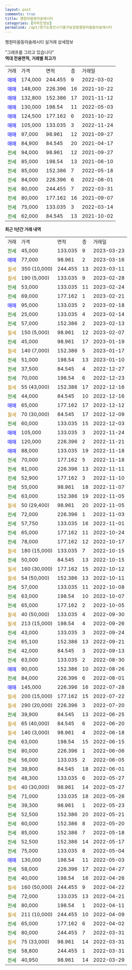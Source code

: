 ```yaml
---
layout: post
comments: true
title: 행원마을동아솔레시티
categories: [아파트정보]
permalink: /apt/경기도용인시기흥구보정동행원마을동아솔레시티
---
```


행원마을동아솔레시티 실거래 상세정보

<script type="text/javascript">
  google.charts.load('current', {'packages':['line', 'corechart']});
  google.charts.setOnLoadCallback(drawChart);

  function drawChart() {
    var data = new google.visualization.DataTable();
    data.addColumn('date', '거래일');
    data.addColumn('number', "매매");
    data.addColumn('number', "전세");
    data.addColumn('number', "전매");

    data.addRows([[new Date(Date.parse("2023-03-23")), null, 45000, null], [new Date(Date.parse("2023-03-16")), 77000, null, null], [new Date(Date.parse("2023-03-11")), null, null, null], [new Date(Date.parse("2023-02-28")), null, null, null], [new Date(Date.parse("2023-02-24")), null, 53000, null], [new Date(Date.parse("2023-02-21")), null, 69000, null], [new Date(Date.parse("2023-02-18")), 95000, null, null], [new Date(Date.parse("2023-02-14")), null, 25000, null], [new Date(Date.parse("2023-02-13")), null, 57000, null], [new Date(Date.parse("2023-02-07")), null, null, null], [new Date(Date.parse("2023-01-19")), null, 45000, null], [new Date(Date.parse("2023-01-17")), null, null, null], [new Date(Date.parse("2023-01-10")), null, 51000, null], [new Date(Date.parse("2022-12-27")), null, 37500, null], [new Date(Date.parse("2022-12-23")), null, 70000, null], [new Date(Date.parse("2022-12-16")), null, null, null], [new Date(Date.parse("2022-12-16")), null, 44000, null], [new Date(Date.parse("2022-12-12")), 65000, null, null], [new Date(Date.parse("2022-12-09")), null, null, null], [new Date(Date.parse("2022-12-03")), null, 60000, null], [new Date(Date.parse("2022-11-24")), 105000, null, null], [new Date(Date.parse("2022-11-21")), 120000, null, null], [new Date(Date.parse("2022-11-18")), 88000, null, null], [new Date(Date.parse("2022-11-18")), null, 70000, null], [new Date(Date.parse("2022-11-11")), null, 81000, null], [new Date(Date.parse("2022-11-10")), null, 52900, null], [new Date(Date.parse("2022-11-07")), null, 55000, null], [new Date(Date.parse("2022-11-05")), null, 63000, null], [new Date(Date.parse("2022-11-05")), null, null, null], [new Date(Date.parse("2022-11-03")), null, 72000, null], [new Date(Date.parse("2022-11-01")), null, 57750, null], [new Date(Date.parse("2022-10-24")), null, 65000, null], [new Date(Date.parse("2022-10-17")), null, 78000, null], [new Date(Date.parse("2022-10-15")), null, null, null], [new Date(Date.parse("2022-10-15")), null, 50000, null], [new Date(Date.parse("2022-10-12")), null, null, null], [new Date(Date.parse("2022-10-11")), null, null, null], [new Date(Date.parse("2022-10-08")), null, 57000, null], [new Date(Date.parse("2022-10-07")), null, 63000, null], [new Date(Date.parse("2022-10-05")), null, 65000, null], [new Date(Date.parse("2022-09-30")), null, null, null], [new Date(Date.parse("2022-09-26")), null, null, null], [new Date(Date.parse("2022-09-24")), null, 43000, null], [new Date(Date.parse("2022-09-21")), null, 65100, null], [new Date(Date.parse("2022-09-13")), null, 42000, null], [new Date(Date.parse("2022-08-30")), null, 63000, null], [new Date(Date.parse("2022-08-26")), 90000, null, null], [new Date(Date.parse("2022-08-01")), null, 84000, null], [new Date(Date.parse("2022-07-28")), 145000, null, null], [new Date(Date.parse("2022-07-22")), null, null, null], [new Date(Date.parse("2022-07-20")), null, null, null], [new Date(Date.parse("2022-06-25")), null, 39900, null], [new Date(Date.parse("2022-06-20")), null, null, null], [new Date(Date.parse("2022-06-18")), null, null, null], [new Date(Date.parse("2022-06-15")), null, 63000, null], [new Date(Date.parse("2022-06-06")), null, 80000, null], [new Date(Date.parse("2022-06-05")), null, 56000, null], [new Date(Date.parse("2022-06-01")), null, 39900, null], [new Date(Date.parse("2022-05-27")), null, 48300, null], [new Date(Date.parse("2022-05-27")), null, null, null], [new Date(Date.parse("2022-05-26")), null, 71000, null], [new Date(Date.parse("2022-05-23")), null, 39300, null], [new Date(Date.parse("2022-05-21")), null, 52500, null], [new Date(Date.parse("2022-05-20")), null, 60000, null], [new Date(Date.parse("2022-05-18")), null, 85000, null], [new Date(Date.parse("2022-05-17")), null, 52500, null], [new Date(Date.parse("2022-05-04")), null, 75000, null], [new Date(Date.parse("2022-05-03")), 130000, null, null], [new Date(Date.parse("2022-04-27")), null, 58000, null], [new Date(Date.parse("2022-04-26")), null, 40000, null], [new Date(Date.parse("2022-04-22")), null, null, null], [new Date(Date.parse("2022-04-21")), null, 72000, null], [new Date(Date.parse("2022-04-11")), null, 80000, null], [new Date(Date.parse("2022-04-09")), null, null, null], [new Date(Date.parse("2022-04-02")), null, 65000, null], [new Date(Date.parse("2022-03-31")), null, 80000, null], [new Date(Date.parse("2022-03-31")), null, null, null], [new Date(Date.parse("2022-03-31")), null, 58800, null], [new Date(Date.parse("2022-03-29")), null, 40950, null]]);

    var options = {
      hAxis: {
        format: 'yyyy/MM/dd'
      },    
      lineWidth: 0,
      pointsVisible: true,    
      title: '최근 1년간 유형별 실거래가 분포',
      legend: { position: 'bottom' }
    };

    var formatter = new google.visualization.NumberFormat({pattern:'###,###'} );
    formatter.format(data, 1);
    formatter.format(data, 2);
    
    setTimeout(function() {
        var chart = new google.visualization.LineChart(document.getElementById('columnchart_material'));
        chart.draw(data, (options));
        document.getElementById('loading').style.display = 'none';
    }, 200);
  }
</script>


<div id="loading" style="z-index:20; display: block; margin-left: 0px">"그래프를 그리고 있습니다"</div>
<div id="columnchart_material" style="width: 95%; margin-left: 0px; display: block"></div>
<!-- contents start -->
<b>역대 전용면적, 거래별 최고가</b>
<table class="sortable">
    <tr>
      <td>거래</td>
      <td>가격</td>
      <td>면적</td>
      <td>층</td>
      <td>거래일</td>
    </tr>
        <tr>
          <td><a style="color: blue">매매</a></td>
          <td>174,000</td>
          <td>244.455</td>
          <td>9</td>
          <td>2022-03-02</td>
        </tr>            <tr>
          <td><a style="color: blue">매매</a></td>
          <td>148,000</td>
          <td>226.396</td>
          <td>16</td>
          <td>2021-10-22</td>
        </tr>            <tr>
          <td><a style="color: blue">매매</a></td>
          <td>132,800</td>
          <td>152.386</td>
          <td>17</td>
          <td>2021-11-12</td>
        </tr>            <tr>
          <td><a style="color: blue">매매</a></td>
          <td>130,000</td>
          <td>198.54</td>
          <td>11</td>
          <td>2022-05-03</td>
        </tr>            <tr>
          <td><a style="color: blue">매매</a></td>
          <td>124,500</td>
          <td>177.162</td>
          <td>6</td>
          <td>2021-10-22</td>
        </tr>            <tr>
          <td><a style="color: blue">매매</a></td>
          <td>105,000</td>
          <td>133.035</td>
          <td>3</td>
          <td>2022-11-24</td>
        </tr>            <tr>
          <td><a style="color: blue">매매</a></td>
          <td>97,000</td>
          <td>98.961</td>
          <td>12</td>
          <td>2021-09-27</td>
        </tr>            <tr>
          <td><a style="color: blue">매매</a></td>
          <td>84,900</td>
          <td>84.545</td>
          <td>20</td>
          <td>2021-04-17</td>
        </tr>        
        <tr>
              <td><a style="color: darkgreen">전세</a></td>
              <td>94,000</td>
              <td>98.961</td>
              <td>12</td>
              <td>2021-09-27</td>
            </tr>            <tr>
              <td><a style="color: darkgreen">전세</a></td>
              <td>85,000</td>
              <td>198.54</td>
              <td>13</td>
              <td>2021-06-10</td>
            </tr>            <tr>
              <td><a style="color: darkgreen">전세</a></td>
              <td>85,000</td>
              <td>152.386</td>
              <td>7</td>
              <td>2022-05-18</td>
            </tr>            <tr>
              <td><a style="color: darkgreen">전세</a></td>
              <td>84,000</td>
              <td>226.396</td>
              <td>6</td>
              <td>2022-08-01</td>
            </tr>            <tr>
              <td><a style="color: darkgreen">전세</a></td>
              <td>80,000</td>
              <td>244.455</td>
              <td>7</td>
              <td>2022-03-31</td>
            </tr>            <tr>
              <td><a style="color: darkgreen">전세</a></td>
              <td>80,000</td>
              <td>177.162</td>
              <td>16</td>
              <td>2021-09-07</td>
            </tr>            <tr>
              <td><a style="color: darkgreen">전세</a></td>
              <td>75,000</td>
              <td>133.035</td>
              <td>3</td>
              <td>2022-03-14</td>
            </tr>            <tr>
              <td><a style="color: darkgreen">전세</a></td>
              <td>62,000</td>
              <td>84.545</td>
              <td>13</td>
              <td>2021-10-02</td>
            </tr>        
    
</table>

<b>최근 1년간 거래 내역</b>

<table class="sortable">
    <tr>
      <td>거래</td>
      <td>가격</td>
      <td>면적</td>
      <td>층</td>
      <td>거래일</td>
    </tr>
    <tr>
      <td><a style="color: darkgreen">전세</a></td>
      <td>45,000</td>
      <td>133.035</td>
      <td>9</td>
      <td>2023-03-23</td>
    </tr>          <tr>
      <td><a style="color: blue">매매</a></td>
      <td>77,000</td>
      <td>98.961</td>
      <td>2</td>
      <td>2023-03-16</td>
    </tr>          <tr>
      <td><a style="color: darkgoldenrod">월세</a></td>
      <td>350 (10,000)</td>
      <td>244.455</td>
      <td>13</td>
      <td>2023-03-11</td>
    </tr>          <tr>
      <td><a style="color: darkgoldenrod">월세</a></td>
      <td>190 (5,000)</td>
      <td>133.035</td>
      <td>9</td>
      <td>2023-02-28</td>
    </tr>          <tr>
      <td><a style="color: darkgreen">전세</a></td>
      <td>53,000</td>
      <td>133.035</td>
      <td>11</td>
      <td>2023-02-24</td>
    </tr>          <tr>
      <td><a style="color: darkgreen">전세</a></td>
      <td>69,000</td>
      <td>177.162</td>
      <td>1</td>
      <td>2023-02-21</td>
    </tr>          <tr>
      <td><a style="color: blue">매매</a></td>
      <td>95,000</td>
      <td>133.035</td>
      <td>2</td>
      <td>2023-02-18</td>
    </tr>          <tr>
      <td><a style="color: darkgreen">전세</a></td>
      <td>25,000</td>
      <td>133.035</td>
      <td>4</td>
      <td>2023-02-14</td>
    </tr>          <tr>
      <td><a style="color: darkgreen">전세</a></td>
      <td>57,000</td>
      <td>152.386</td>
      <td>2</td>
      <td>2023-02-13</td>
    </tr>          <tr>
      <td><a style="color: darkgoldenrod">월세</a></td>
      <td>150 (5,000)</td>
      <td>98.961</td>
      <td>12</td>
      <td>2023-02-07</td>
    </tr>          <tr>
      <td><a style="color: darkgreen">전세</a></td>
      <td>45,000</td>
      <td>98.961</td>
      <td>17</td>
      <td>2023-01-19</td>
    </tr>          <tr>
      <td><a style="color: darkgoldenrod">월세</a></td>
      <td>140 (7,000)</td>
      <td>152.386</td>
      <td>5</td>
      <td>2023-01-17</td>
    </tr>          <tr>
      <td><a style="color: darkgreen">전세</a></td>
      <td>51,000</td>
      <td>198.54</td>
      <td>13</td>
      <td>2023-01-10</td>
    </tr>          <tr>
      <td><a style="color: darkgreen">전세</a></td>
      <td>37,500</td>
      <td>84.545</td>
      <td>4</td>
      <td>2022-12-27</td>
    </tr>          <tr>
      <td><a style="color: darkgreen">전세</a></td>
      <td>70,000</td>
      <td>198.54</td>
      <td>6</td>
      <td>2022-12-23</td>
    </tr>          <tr>
      <td><a style="color: darkgoldenrod">월세</a></td>
      <td>55 (43,000)</td>
      <td>152.386</td>
      <td>17</td>
      <td>2022-12-16</td>
    </tr>          <tr>
      <td><a style="color: darkgreen">전세</a></td>
      <td>44,000</td>
      <td>84.545</td>
      <td>10</td>
      <td>2022-12-16</td>
    </tr>          <tr>
      <td><a style="color: blue">매매</a></td>
      <td>65,000</td>
      <td>177.162</td>
      <td>17</td>
      <td>2022-12-12</td>
    </tr>          <tr>
      <td><a style="color: darkgoldenrod">월세</a></td>
      <td>70 (30,000)</td>
      <td>84.545</td>
      <td>17</td>
      <td>2022-12-09</td>
    </tr>          <tr>
      <td><a style="color: darkgreen">전세</a></td>
      <td>60,000</td>
      <td>133.035</td>
      <td>15</td>
      <td>2022-12-03</td>
    </tr>          <tr>
      <td><a style="color: blue">매매</a></td>
      <td>105,000</td>
      <td>133.035</td>
      <td>3</td>
      <td>2022-11-24</td>
    </tr>          <tr>
      <td><a style="color: blue">매매</a></td>
      <td>120,000</td>
      <td>226.396</td>
      <td>2</td>
      <td>2022-11-21</td>
    </tr>          <tr>
      <td><a style="color: blue">매매</a></td>
      <td>88,000</td>
      <td>133.035</td>
      <td>19</td>
      <td>2022-11-18</td>
    </tr>          <tr>
      <td><a style="color: darkgreen">전세</a></td>
      <td>70,000</td>
      <td>177.162</td>
      <td>5</td>
      <td>2022-11-18</td>
    </tr>          <tr>
      <td><a style="color: darkgreen">전세</a></td>
      <td>81,000</td>
      <td>226.396</td>
      <td>13</td>
      <td>2022-11-11</td>
    </tr>          <tr>
      <td><a style="color: darkgreen">전세</a></td>
      <td>52,900</td>
      <td>177.162</td>
      <td>3</td>
      <td>2022-11-10</td>
    </tr>          <tr>
      <td><a style="color: darkgreen">전세</a></td>
      <td>55,000</td>
      <td>98.961</td>
      <td>18</td>
      <td>2022-11-07</td>
    </tr>          <tr>
      <td><a style="color: darkgreen">전세</a></td>
      <td>63,000</td>
      <td>152.386</td>
      <td>19</td>
      <td>2022-11-05</td>
    </tr>          <tr>
      <td><a style="color: darkgoldenrod">월세</a></td>
      <td>50 (29,400)</td>
      <td>98.961</td>
      <td>20</td>
      <td>2022-11-05</td>
    </tr>          <tr>
      <td><a style="color: darkgreen">전세</a></td>
      <td>72,000</td>
      <td>226.396</td>
      <td>1</td>
      <td>2022-11-03</td>
    </tr>          <tr>
      <td><a style="color: darkgreen">전세</a></td>
      <td>57,750</td>
      <td>133.035</td>
      <td>16</td>
      <td>2022-11-01</td>
    </tr>          <tr>
      <td><a style="color: darkgreen">전세</a></td>
      <td>65,000</td>
      <td>177.162</td>
      <td>11</td>
      <td>2022-10-24</td>
    </tr>          <tr>
      <td><a style="color: darkgreen">전세</a></td>
      <td>78,000</td>
      <td>177.162</td>
      <td>12</td>
      <td>2022-10-17</td>
    </tr>          <tr>
      <td><a style="color: darkgoldenrod">월세</a></td>
      <td>180 (15,000)</td>
      <td>133.035</td>
      <td>7</td>
      <td>2022-10-15</td>
    </tr>          <tr>
      <td><a style="color: darkgreen">전세</a></td>
      <td>50,000</td>
      <td>84.545</td>
      <td>13</td>
      <td>2022-10-15</td>
    </tr>          <tr>
      <td><a style="color: darkgoldenrod">월세</a></td>
      <td>160 (30,000)</td>
      <td>177.162</td>
      <td>15</td>
      <td>2022-10-12</td>
    </tr>          <tr>
      <td><a style="color: darkgoldenrod">월세</a></td>
      <td>54 (50,000)</td>
      <td>152.386</td>
      <td>13</td>
      <td>2022-10-11</td>
    </tr>          <tr>
      <td><a style="color: darkgreen">전세</a></td>
      <td>57,000</td>
      <td>133.035</td>
      <td>11</td>
      <td>2022-10-08</td>
    </tr>          <tr>
      <td><a style="color: darkgreen">전세</a></td>
      <td>63,000</td>
      <td>198.54</td>
      <td>10</td>
      <td>2022-10-07</td>
    </tr>          <tr>
      <td><a style="color: darkgreen">전세</a></td>
      <td>65,000</td>
      <td>177.162</td>
      <td>2</td>
      <td>2022-10-05</td>
    </tr>          <tr>
      <td><a style="color: darkgoldenrod">월세</a></td>
      <td>40 (50,000)</td>
      <td>133.035</td>
      <td>4</td>
      <td>2022-09-30</td>
    </tr>          <tr>
      <td><a style="color: darkgoldenrod">월세</a></td>
      <td>213 (15,000)</td>
      <td>198.54</td>
      <td>4</td>
      <td>2022-09-26</td>
    </tr>          <tr>
      <td><a style="color: darkgreen">전세</a></td>
      <td>43,000</td>
      <td>133.035</td>
      <td>3</td>
      <td>2022-09-24</td>
    </tr>          <tr>
      <td><a style="color: darkgreen">전세</a></td>
      <td>65,100</td>
      <td>152.386</td>
      <td>13</td>
      <td>2022-09-21</td>
    </tr>          <tr>
      <td><a style="color: darkgreen">전세</a></td>
      <td>42,000</td>
      <td>84.545</td>
      <td>3</td>
      <td>2022-09-13</td>
    </tr>          <tr>
      <td><a style="color: darkgreen">전세</a></td>
      <td>63,000</td>
      <td>133.035</td>
      <td>2</td>
      <td>2022-08-30</td>
    </tr>          <tr>
      <td><a style="color: blue">매매</a></td>
      <td>90,000</td>
      <td>152.386</td>
      <td>10</td>
      <td>2022-08-26</td>
    </tr>          <tr>
      <td><a style="color: darkgreen">전세</a></td>
      <td>84,000</td>
      <td>226.396</td>
      <td>6</td>
      <td>2022-08-01</td>
    </tr>          <tr>
      <td><a style="color: blue">매매</a></td>
      <td>145,000</td>
      <td>226.396</td>
      <td>16</td>
      <td>2022-07-28</td>
    </tr>          <tr>
      <td><a style="color: darkgoldenrod">월세</a></td>
      <td>200 (15,000)</td>
      <td>177.162</td>
      <td>15</td>
      <td>2022-07-22</td>
    </tr>          <tr>
      <td><a style="color: darkgoldenrod">월세</a></td>
      <td>290 (20,000)</td>
      <td>226.396</td>
      <td>3</td>
      <td>2022-07-20</td>
    </tr>          <tr>
      <td><a style="color: darkgreen">전세</a></td>
      <td>39,900</td>
      <td>84.545</td>
      <td>13</td>
      <td>2022-06-25</td>
    </tr>          <tr>
      <td><a style="color: darkgoldenrod">월세</a></td>
      <td>65 (40,000)</td>
      <td>84.545</td>
      <td>6</td>
      <td>2022-06-20</td>
    </tr>          <tr>
      <td><a style="color: darkgoldenrod">월세</a></td>
      <td>140 (3,000)</td>
      <td>98.961</td>
      <td>4</td>
      <td>2022-06-18</td>
    </tr>          <tr>
      <td><a style="color: darkgreen">전세</a></td>
      <td>63,000</td>
      <td>198.54</td>
      <td>15</td>
      <td>2022-06-15</td>
    </tr>          <tr>
      <td><a style="color: darkgreen">전세</a></td>
      <td>80,000</td>
      <td>226.396</td>
      <td>1</td>
      <td>2022-06-06</td>
    </tr>          <tr>
      <td><a style="color: darkgreen">전세</a></td>
      <td>56,000</td>
      <td>133.035</td>
      <td>2</td>
      <td>2022-06-05</td>
    </tr>          <tr>
      <td><a style="color: darkgreen">전세</a></td>
      <td>39,900</td>
      <td>84.545</td>
      <td>18</td>
      <td>2022-06-01</td>
    </tr>          <tr>
      <td><a style="color: darkgreen">전세</a></td>
      <td>48,300</td>
      <td>133.035</td>
      <td>6</td>
      <td>2022-05-27</td>
    </tr>          <tr>
      <td><a style="color: darkgoldenrod">월세</a></td>
      <td>40 (30,000)</td>
      <td>98.961</td>
      <td>14</td>
      <td>2022-05-27</td>
    </tr>          <tr>
      <td><a style="color: darkgreen">전세</a></td>
      <td>71,000</td>
      <td>133.035</td>
      <td>18</td>
      <td>2022-05-26</td>
    </tr>          <tr>
      <td><a style="color: darkgreen">전세</a></td>
      <td>39,300</td>
      <td>98.961</td>
      <td>1</td>
      <td>2022-05-23</td>
    </tr>          <tr>
      <td><a style="color: darkgreen">전세</a></td>
      <td>52,500</td>
      <td>152.386</td>
      <td>20</td>
      <td>2022-05-21</td>
    </tr>          <tr>
      <td><a style="color: darkgreen">전세</a></td>
      <td>60,000</td>
      <td>152.386</td>
      <td>8</td>
      <td>2022-05-20</td>
    </tr>          <tr>
      <td><a style="color: darkgreen">전세</a></td>
      <td>85,000</td>
      <td>152.386</td>
      <td>7</td>
      <td>2022-05-18</td>
    </tr>          <tr>
      <td><a style="color: darkgreen">전세</a></td>
      <td>52,500</td>
      <td>152.386</td>
      <td>14</td>
      <td>2022-05-17</td>
    </tr>          <tr>
      <td><a style="color: darkgreen">전세</a></td>
      <td>75,000</td>
      <td>133.035</td>
      <td>8</td>
      <td>2022-05-04</td>
    </tr>          <tr>
      <td><a style="color: blue">매매</a></td>
      <td>130,000</td>
      <td>198.54</td>
      <td>11</td>
      <td>2022-05-03</td>
    </tr>          <tr>
      <td><a style="color: darkgreen">전세</a></td>
      <td>58,000</td>
      <td>226.396</td>
      <td>17</td>
      <td>2022-04-27</td>
    </tr>          <tr>
      <td><a style="color: darkgreen">전세</a></td>
      <td>40,000</td>
      <td>198.54</td>
      <td>16</td>
      <td>2022-04-26</td>
    </tr>          <tr>
      <td><a style="color: darkgoldenrod">월세</a></td>
      <td>160 (50,000)</td>
      <td>244.455</td>
      <td>9</td>
      <td>2022-04-22</td>
    </tr>          <tr>
      <td><a style="color: darkgreen">전세</a></td>
      <td>72,000</td>
      <td>133.035</td>
      <td>13</td>
      <td>2022-04-21</td>
    </tr>          <tr>
      <td><a style="color: darkgreen">전세</a></td>
      <td>80,000</td>
      <td>198.54</td>
      <td>1</td>
      <td>2022-04-11</td>
    </tr>          <tr>
      <td><a style="color: darkgoldenrod">월세</a></td>
      <td>211 (10,000)</td>
      <td>244.455</td>
      <td>10</td>
      <td>2022-04-09</td>
    </tr>          <tr>
      <td><a style="color: darkgreen">전세</a></td>
      <td>65,000</td>
      <td>177.162</td>
      <td>6</td>
      <td>2022-04-02</td>
    </tr>          <tr>
      <td><a style="color: darkgreen">전세</a></td>
      <td>80,000</td>
      <td>244.455</td>
      <td>7</td>
      <td>2022-03-31</td>
    </tr>          <tr>
      <td><a style="color: darkgoldenrod">월세</a></td>
      <td>75 (33,000)</td>
      <td>98.961</td>
      <td>14</td>
      <td>2022-03-31</td>
    </tr>          <tr>
      <td><a style="color: darkgreen">전세</a></td>
      <td>58,800</td>
      <td>244.455</td>
      <td>1</td>
      <td>2022-03-31</td>
    </tr>          <tr>
      <td><a style="color: darkgreen">전세</a></td>
      <td>40,950</td>
      <td>98.961</td>
      <td>14</td>
      <td>2022-03-29</td>
    </tr>      </table>
<!-- contents end -->    

